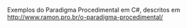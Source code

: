 Exemplos do Paradigma Procedimental em C#, descritos em http://www.ramon.pro.br/o-paradigma-procedimental/
